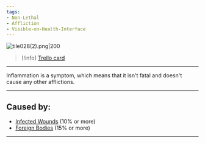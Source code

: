 ```yaml
---
tags:
- Non-Lethal
- Affliction
- Visible-on-Health-Interface
---
```


![tile028(2).png\|200](/Symptoms/Inflammation%20-%20Attachments/6718845db30472d958dd7b0d.png)

> [!info] [Trello card](https://trello.com/c/lmxaydFH/36-inflammation)

---

Inflammation is a symptom, which means that it isn't fatal and doesn't cause any other afflictions.

---

## Caused by:

- [Infected Wounds](../Any%20bodypart/Infected%20Wounds.md) (10% or more)
- [Foreign Bodies](../Any%20bodypart/Foreign%20Bodies.md) (15% or more)

---

